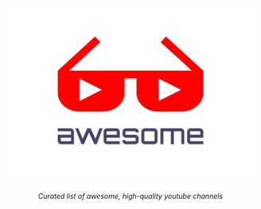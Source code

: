 <div align="center">
  <img src="/logo.svg" width="500" height="350">
  <br>
  <h6>Curated list of awesome, high-quality youtube channels</h6>
</div>
